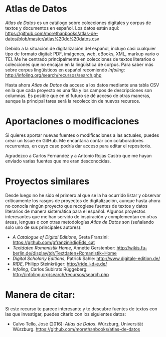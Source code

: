 # Atlas de Datos
_Atlas de Datos_ es un catálogo sobre colecciones digitales y corpus de textos y documentos en español. Los datos están aquí: <https://github.com/morethanbooks/atlas-de-datos/blob/master/atlas%20de%20datos.csv>

Debido a la situación de digitalización del español, incluyo casi cualquier tipo de formato digital: PDF, imágenes, web, eBooks, XML, markup vario o TEI. Me he centrado principalmente en colecciones de textos literarios o colecciones que no encajan en la lingüística de corpus. Para saber más sobre corpus lingüísticos en español recomiendo _Infoling_: http://infoling.org/search/recursos/search.php

Hasta ahora _Atlas de Datos_ da acceso a los datos mediante una tabla CSV en la que cada proyecto es una fila y los campos de descripciones son columnas. Es posible que en el futuro se dé acceso de otras maneras, aunque la principal tarea será la recolección de nuevos recursos.

# Aportaciones o modificaciones
Si quieres aportar nuevas fuentes o modificaciones a las actuales, puedes crear un Issue en GitHub. Me encantaría contar con colaboradores recurrentes, en cuyo caso podría dar acceso para editar el repositorio.

Agradezco a Carlos Fernández y a Antonio Rojas Castro que me hayan enviado varias fuentes que me eran desconocidas.

# Proyectos similares
Desde luego no he sido el primero al que se la ha ocurrido listar y observar críticamente los rasgos de proyectos de digitalización, aunque hasta ahora no conocía ningún proyecto que recogiese fuentes de textos y datos literarios de manera sistemática para el español. Algunos proyectos interesantes que me han servido de inspiración y complementan en otras áreas, lenguas o con otras metodologías _Atlas de Datos_ son (señalando solo uno de sus principales autores):

* _A Catalogue of Digital Editions_, Greta Franzini: <https://github.com/gfranzini/digEds_cat>
* _Textdaten Romanistik Home_, Annette Gerstenber: <http://wikis.fu-berlin.de/display/tdr/Textdaten+Romanistik+Home>
* _Digital Scholarly Editions_, Patrick Sahle: <http://www.digitale-edition.de/>
* _RIDE_,  Philipp Steinkrüger: <http://ride.i-d-e.de/>
* _Infoling_, Carlos Subirats Rüggeberg: <http://infoling.org/search/recursos/search.php>

# Manera de citar:

Si este recurso te parece interesante y te descubre fuentes de textos con las que investigar, puedes citarlo con los siguientes datos:
* Calvo Tello, José (2016): _Atlas de Datos_. Würzburg, Universität Würzburg. <https://github.com/morethanbooks/atlas-de-datos>
